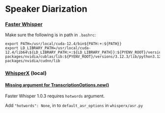 # Speaker Diarization

### [Faster Whisper](https://github.com/SYSTRAN/faster-whisper)

Make sure the following is in path in `.bashrc`:

```
export PATH=/usr/local/cuda-12.4/bin${PATH:+:${PATH}}
export LD_LIBRARY_PATH=/usr/local/cuda-12.4/lib64\${LD_LIBRARY_PATH:+:${LD_LIBRARY_PATH}}:${PYENV_ROOT}/versions/3.12.3/lib/python3.12/site-packages/nvidia/cublas/lib:${PYENV_ROOT}/versions/3.12.3/lib/python3.12/site-packages/nvidia/cudnn/lib
```

### [WhisperX](https://github.com/m-bain/whisperX/tree/main) (local)

#### [Missing argument for TranscriptionOptions.__new__()](https://github.com/m-bain/whisperX/issues/808)

Faster Whisper 1.0.3 requires `hotwords` argument.

Add `"hotwords": None`, in to `default_asr_options` in `whisperx/asr.py`
